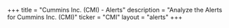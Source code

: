 +++
title = "Cummins Inc. (CMI) - Alerts"
description = "Analyze the Alerts for Cummins Inc. (CMI)"
ticker = "CMI"
layout = "alerts"
+++


